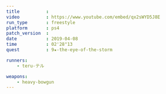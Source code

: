 ```yaml
---
title          :
video          : https://www.youtube.com/embed/qx2sWYD5J8E
run_type       : freestyle
platform       : ps4
patch_version  : 
date           : 2019-04-08
time           : 02'28"13
quest          : 9★-the-eye-of-the-storm

runners:
    - teru-テル

weapons:
    - heavy-bowgun
---
```

